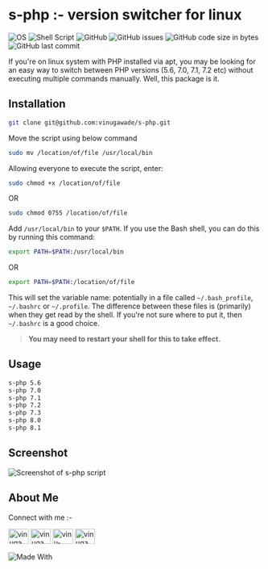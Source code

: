 # s-php :- version switcher for linux

![OS](https://img.shields.io/badge/Linux-white?style=flat-square&logo=linux&logoColor=black)
![Shell Script](https://img.shields.io/badge/Shell_Script-121011?style=flat-square&logo=gnu-bash&logoColor=white)
![GitHub](https://img.shields.io/github/license/vinugawade/s-php?style=flat-square)
![GitHub issues](https://img.shields.io/github/issues/vinugawade/s-php?style=flat-square)
![GitHub code size in bytes](https://img.shields.io/github/languages/code-size/vinugawade/s-php?style=flat-square)
![GitHub last commit](https://img.shields.io/github/last-commit/vinugawade/s-php?style=flat-square)

If you're on linux system with PHP installed via apt, you may be looking for an easy way to switch between PHP versions (5.6, 7.0, 7.1, 7.2 etc) without executing multiple commands manually. Well, this package is it.

## Installation

```bash
git clone git@github.com:vinugawade/s-php.git
```

Move the script using below command

```bash
sudo mv /location/of/file /usr/local/bin
```

Allowing everyone to execute the script, enter:

```bash
sudo chmod +x /location/of/file
```

OR

```bash
sudo chmod 0755 /location/of/file
```

Add `/usr/local/bin` to your `$PATH`. If you use the Bash shell, you can do this by running this command:

```bash
export PATH=$PATH:/usr/local/bin
```

OR

```bash
export PATH=$PATH:/location/of/file
```

This will set the variable name: potentially in a file called `~/.bash_profile`, `~/.bashrc` or `~/.profile`. The difference between these files is (primarily) when they get read by the shell. If you're not sure where to put it, then `~/.bashrc` is a good choice.

> **You may need to restart your shell for this to take effect.**

## Usage

```bash
s-php 5.6
s-php 7.0
s-php 7.1
s-php 7.2
s-php 7.3
s-php 8.0
s-php 8.1
```

## Screenshot

![Screenshot of s-php script](https://user-images.githubusercontent.com/65772870/184223193-4ebf4ae1-b06b-454c-9572-6716355a8624.png)

## About Me

Connect with me :-
<p align="left">
<a href="https://github.com/vinugawade" target="_blank"><img src="https://cdn.jsdelivr.net/npm/simple-icons@3.0.1/icons/github.svg" alt="vinugawade" height="30" width="40" /></a>
<a href="https://twitter.com/vinugawade" target="_blank"><img src="https://raw.githubusercontent.com/rahuldkjain/github-profile-readme-generator/master/src/images/icons/Social/twitter.svg" alt="vinugawade" height="30" width="40" /></a>
<a href="https://linkedin.com/in/vinu-gawade" target="_blank"><img src="https://raw.githubusercontent.com/rahuldkjain/github-profile-readme-generator/master/src/images/icons/Social/linked-in-alt.svg" alt="vinu-gawade" height="30" width="40" /></a>
<a href="https://instagram.com/vinugawadevr" target="_blank"><img src="https://raw.githubusercontent.com/rahuldkjain/github-profile-readme-generator/master/src/images/icons/Social/instagram.svg" alt="vinugawadevr" height="30" width="40" /></a>
</p>

![Made With](https://ForTheBadge.com/images/badges/built-with-love.svg)
